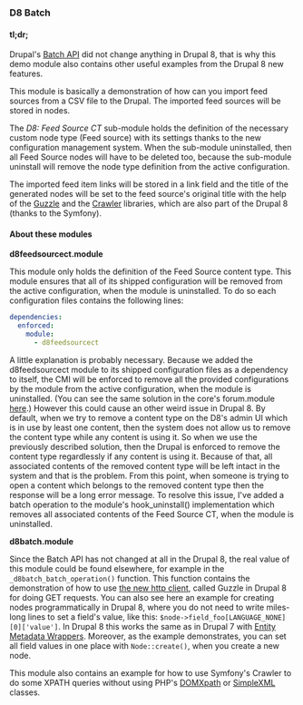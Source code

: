 ### D8 Batch

#### tl;dr;
Drupal's [Batch API](https://api.drupal.org/api/drupal/core!includes!form.inc/group/batch/8)
did not change anything in Drupal 8, that is why this demo module also contains
other useful examples from the Drupal 8 new features.

This module is basically a demonstration of how can you import feed sources from
a CSV file to the Drupal. The imported feed sources will be stored in nodes.

The *D8: Feed Source CT* sub-module holds the definition of the necessary custom
node type (Feed source) with its settings thanks to the new configuration
management system. When the sub-module uninstalled, then all Feed Source nodes
will have to be deleted too, because the sub-module uninstall will
remove the node type definition from the active configuration.

The imported feed item links will be stored in a link field and the
title of the generated nodes will be set to the feed source's original title
with the help of the [Guzzle](http://docs.guzzlephp.org/en/latest/) and the
[Crawler](http://symfony.com/doc/current/components/dom_crawler.html) libraries,
which are also part of the Drupal 8 (thanks to the Symfony).

#### About these modules

**d8feedsourcect.module**

This module only holds the definition of the Feed Source content type. This
module ensures that all of its shipped configuration will be removed from the
active configuration, when the module is uninstalled. To do so
each configuration files contains the following lines:

```yml
dependencies:
  enforced:
    module:
      - d8feedsourcect
```
A little explanation is probably necessary.
Because we added the d8feedsourcect module to its shipped configuration files
as a dependency to itself, the CMI will be enforced to remove all the
provided configurations by the module from the active configuration,
when the module is uninstalled. (You can see the same solution in the core's
forum.module [here](http://cgit.drupalcode.org/drupal/tree/core/modules/forum/config/install/node.type.forum.yml).)
However this could cause an other weird issue in Drupal 8. By default, when we
try to remove a content type on the D8's admin UI which is in use by least one
content, then the system does not allow us to remove the content type while any
content is using it. So when we use the previously described solution, then the
Drupal is enforced to remove the content type regardlessly if any content
is using it. Because of that, all associated contents of the removed
content type will be left intact in the system and that is the problem. From
this point, when someone is trying to open a content which belongs to the
removed content type then the response will be a long error message.
To resolve this issue, I've added a batch operation to the module's
hook_uninstall() implementation which removes all associated contents of the
Feed Source CT, when the module is uninstalled.

**d8batch.module**

Since the Batch API has not changed at all in the Drupal 8, the real value of
this module could be found elsewhere, for example in the
`_d8batch_batch_operation()` function. This function contains the demonstration of
how to use [the new http client](https://www.drupal.org/node/1862446), called
Guzzle in Drupal 8 for doing GET requests. You can also see here an example for
creating nodes programmatically in Drupal 8, where you do not need to write
miles-long lines to set a field's value, like this: `$node->field_foo[LANGUAGE_NONE][0]['value']`.
In Drupal 8 this works the same as in Drupal 7 with [Entity Metadata Wrappers](https://www.drupal.org/node/1021556).
Moreover, as the example demonstrates, you can set all field values in one place
with `Node::create()`, when you create a new node.

This module also contains an example for how to use Symfony's Crawler
to do some XPATH queries without using PHP's [DOMXpath](http://php.net/manual/en/class.domxpath.php)
or [SimpleXML](http://php.net/manual/en/book.simplexml.php) classes.

